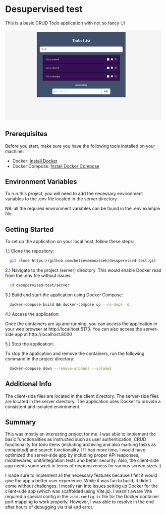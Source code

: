 
# Desupervised test

This is a basic CRUD Todo application with not so fancy UI

![Example TODO UI](example.jpg)

## Prerequisites

Before you start, make sure you have the following tools installed on your machine:

- Docker: [Install Docker](https://docs.docker.com/get-docker/)
- Docker Compose: [Install Docker Compose](https://docs.docker.com/compose/install/)

## Environment Variables

To run this project, you will need to add the necessary environment variables to the .env file located in the server directory

NB: all the required environment variables can be found in the .env.example file

## Getting Started

To set up the application on your local host, follow these steps:

1.) Clone the repository:

```bash
  git clone https://github.com/believemanasseh/desupervised-test.git
```

2.) Navigate to the project (server) directory. This would enable Docker read from the .env file without issues:

```bash
  cd desupervised-test/server
```

3.) Build and start the application using Docker Compose:

```bash
  docker-compose build && docker-compose up --no-deps -d
```

4.) Access the application:

Once the containers are up and running, you can access the application in your web browser at http://localhost:5173. You can also access the server-side app at http://localhost:8000

5.) Stop the application:

To stop the application and remove the containers, run the following command in the project directory:

```bash
  docker-compose down --remove-orphans --volumes
```

## Additional Info

The client-side files are located in the client directory.
The server-side files are located in the server directory.
The application uses Docker to provide a consistent and isolated environment.

## Summary

This was mostly an interesting project for me. I was able to implement the basic functionalities as instructed such as user authentication, CRUD functionality for todo items (including archiving and also marking tasks as completed) and search functionality. If I had more time, I would have optimized the server-side app by including proper API responses, middlewares, unit/integration tests and better security. Also, the client-side app needs some work in terms of responsiveness for various screen sizes :)

I made sure to implement all the necessary features because I felt it would give the app a better user experience. While it was fun to build, it didn't come without challenges. I mostly ran into issues setting up Docker for the client-side app (which was scaffolded using Vite.js). I wasn't aware Vite required a special config in the `vite.config.ts` file for the Docker container port mapping to work properly. However, I was able to resolve in the end after hours of debugging via trial and error.
